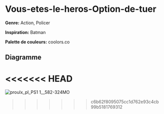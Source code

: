 # Vous-etes-le-heros-Option-de-tuer

**Genre:** Action, Policer

**Inspiration:** Batman

**Palette de couleurs:** coolors.co

## Diagramme
<<<<<<< HEAD
=======

![proulx_pl_PS1 1__582-324MO](https://user-images.githubusercontent.com/24527925/191032490-27ebe0e8-b6c3-4bdd-b24a-715eb5f2cdd4.png)

>>>>>>> c6b62f8095075cc1d762e93c4cb99b5181769312

